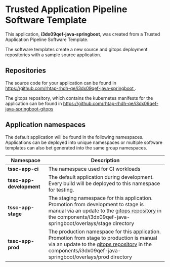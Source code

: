 # Trusted Application Pipeline Software Template

This application, **i3dx09qef-java-springboot**, was created from a Trusted Application Pipeline Software Template.

The software templates create a new source and gitops deployment repositories with a sample source application. 

## Repositories

The source code for your application can be found in [https://github.com/rhtap-rhdh-qe/i3dx09qef-java-springboot ](https://github.com/rhtap-rhdh-qe/i3dx09qef-java-springboot ).
 
The gitops repository, which contains the kubernetes manifests for the application can be found in 
[https://github.com/rhtap-rhdh-qe/i3dx09qef-java-springboot-gitops ](https://github.com/rhtap-rhdh-qe/i3dx09qef-java-springboot-gitops ) 

## Application namespaces 

The default application will be found in the following namespaces. Applications can be deployed into unique namespaces or multiple software templates can also bet generated into the same group namespaces.  

|  Namespace   |  Description   |  
| -------- | -------- |
| **tssc-app-ci** | The namespace used for CI workloads |
| **tssc-app-development** | The default application during development. Every build will be deployed to this namespace for testing. |
| **tssc-app-stage** | The staging namespace for this application. Promotion from development to stage is manual via an update to the [gitops repository](https://github.com/rhtap-rhdh-qe/i3dx09qef-java-springboot-gitops ) in the components/i3dx09qef-java-springboot/overlays/stage directory |
| **tssc-app-prod** | The production namespace for this application. Promotion from stage to production is manual via an update to the [gitops repository](https://github.com/rhtap-rhdh-qe/i3dx09qef-java-springboot-gitops ) in the components/i3dx09qef-java-springboot/overlays/prod directory |